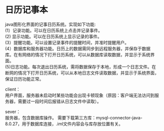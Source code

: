 # 日历记事本

java图形化界面的记事日历系统。实现如下功能:  
(1）记录功能。可以在日历系统上点击并记录事件。  
(2) 显示功能。可以在日历系统上显示记录的事件。  
(3）提醒功能。可以设置记录事件的提醒时间，并准时提醒用户。  
(4）数据库和服务器功能。日历上的数据需同步到远程服务器，并保存于数据库。在有网络的情况下打开日历系统，可以从数据库读取数据，并显示于系统界面。  
(5)日志功能。每次退出日历系统，需将数据保存于本地，形成一个日志文件。在断网的情况下打开日历系统，可以从本地日志文件读取数据，并显示于系统界面，保证日历功能正常。  


client：  
用户界面，服务器未启动时某些功能会出现卡顿现象（原因：客户端无法访问到服务器，需要过一段时间后报错从日志文件中读取）。  

sever：  
服务器，包含数据库操作。 需要下载第三方库：mysql-connector-java-8.0.27，用于数据库连接，.iml文件内容会与库存放位置有关。
